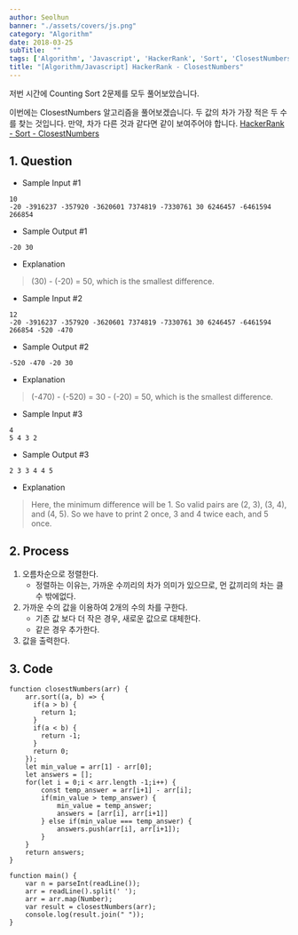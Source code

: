 ```yaml
---
author: Seolhun
banner: "./assets/covers/js.png"
category: "Algorithm"
date: 2018-03-25
subTitle:  ""
tags: ['Algorithm', 'Javascript', 'HackerRank', 'Sort', 'ClosestNumbers']
title: "[Algorithm/Javascript] HackerRank - ClosestNumbers"
---
```


저번 시간에 Counting Sort 2문제를 모두 풀어보았습니다.

이번에는 ClosestNumbers 알고리즘을 풀어보겠습니다.
두 값의 차가 가장 적은 두 수를 찾는 것입니다. 만약, 차가 다른 것과 같다면 같이 보여주어야 합니다.
[HackerRank - Sort - ClosestNumbers](https://www.hackerrank.com/challenges/closest-numbers/problem)


## 1. Question
- Sample Input #1
```
10
-20 -3916237 -357920 -3620601 7374819 -7330761 30 6246457 -6461594 266854
```

- Sample Output #1
```
-20 30
```
- Explanation
> (30) - (-20) = 50, which is the smallest difference.

- Sample Input #2
```
12
-20 -3916237 -357920 -3620601 7374819 -7330761 30 6246457 -6461594 266854 -520 -470
```
- Sample Output #2
```
-520 -470 -20 30
```
- Explanation
> (-470) - (-520) = 30 - (-20) = 50, which is the smallest difference.

- Sample Input #3
```
4
5 4 3 2
```
- Sample Output #3
```
2 3 3 4 4 5
```
- Explanation
> Here, the minimum difference will be 1. So valid pairs are (2, 3), (3, 4), and (4, 5). So we have to print 2 once, 3 and 4 twice each, and 5 once.

## 2. Process
1. 오름차순으로 정렬한다.
    - 정렬하는 이유는, 가까운 수끼리의 차가 의미가 있으므로, 먼 값끼리의 차는 클 수 밖에없다.
2. 가까운 수의 값을 이용하여 2개의 수의 차를 구한다.
    - 기존 값 보다 더 작은 경우, 새로운 값으로 대체한다.
    - 같은 경우 추가한다.
3. 값을 출력한다.

## 3. Code
```tsx
function closestNumbers(arr) {
    arr.sort((a, b) => {
      if(a > b) {
        return 1;
      }
      if(a < b) {
        return -1;
      }
      return 0;
    });
    let min_value = arr[1] - arr[0];
    let answers = [];
    for(let i = 0;i < arr.length -1;i++) {
        const temp_answer = arr[i+1] - arr[i];
        if(min_value > temp_answer) {
            min_value = temp_answer;
            answers = [arr[i], arr[i+1]]
        } else if(min_value === temp_answer) {
            answers.push(arr[i], arr[i+1]);
        }
    }
    return answers;
}

function main() {
    var n = parseInt(readLine());
    arr = readLine().split(' ');
    arr = arr.map(Number);
    var result = closestNumbers(arr);
    console.log(result.join(" "));
}
```
